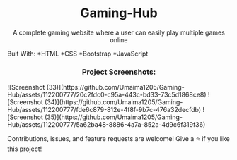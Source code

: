 <h1 align="center">Gaming-Hub</h1>
<p align="center">A complete gaming website where a user can easily play multiple games online </p>
Buit With:
*HTML
*CSS
*Bootstrap
*JavaScript

<h3 align="center">Project Screenshots:</h3>
![Screenshot (33)](https://github.com/Umaima1205/Gaming-Hub/assets/112200777/20c2fdc0-c95a-443c-bd33-73c5d1868ce8)
![Screenshot (34)](https://github.com/Umaima1205/Gaming-Hub/assets/112200777/fde6c879-812e-4f8f-9b7c-476a32decfdb)
![Screenshot (35)](https://github.com/Umaima1205/Gaming-Hub/assets/112200777/5a62ba48-8886-4a7a-852a-4d9c6f319f36)




Contributions, issues, and feature requests are welcome!
Give a ⭐️ if you like this project!

